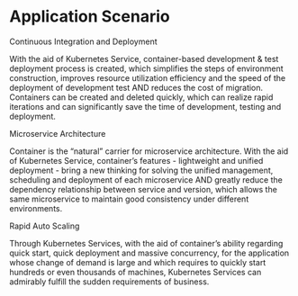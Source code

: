 

# Application Scenario

Continuous Integration and Deployment

With the aid of Kubernetes Service, container-based development & test deployment process is created, which simplifies the steps of environment construction, improves resource utilization efficiency and the speed of the deployment of development test AND reduces the cost of migration. Containers can be created and deleted quickly, which can realize rapid iterations and can significantly save the time of development, testing and deployment.

Microservice Architecture

Container is the “natural” carrier for microservice architecture. With the aid of Kubernetes Service, container’s features - lightweight and unified deployment - bring a new thinking for solving the unified management, scheduling and deployment of each microservice AND greatly reduce the dependency relationship between service and version, which allows the same microservice to maintain good consistency under different environments.

Rapid Auto Scaling

Through Kubernetes Services, with the aid of container’s ability regarding quick start, quick deployment and massive concurrency, for the application whose change of demand is large and which requires to quickly start hundreds or even thousands of machines, Kubernetes Services can admirably fulfill the sudden requirements of business.
